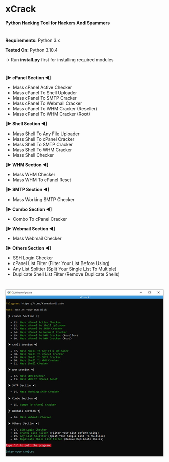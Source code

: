 # xCrack

**Python Hacking Tool for Hackers And Spammers**

#

**Requirements:** Python 3.x

**Tested On:** Python 3.10.4

→ Run **install.py** first for installing required modules

#

**[► cPanel Section ◄]**

+ Mass cPanel Active Checker
+ Mass cPanel To Shell Uploader
+ Mass cPanel To SMTP Cracker
+ Mass cPanel To Webmail Cracker
+ Mass cPanel To WHM Cracker (Reseller)
+ Mass cPanel To WHM Cracker (Root)

 **[► Shell Section ◄]**

+ Mass Shell To Any File Uploader
+ Mass Shell To cPanel Cracker
+ Mass Shell To SMTP Cracker
+ Mass Shell To WHM Cracker
+ Mass Shell Checker

 **[► WHM Section ◄]**

+ Mass WHM Checker
+ Mass WHM To cPanel Reset

 **[► SMTP Section ◄]**

+ Mass Working SMTP Checker

 **[► Combo Section ◄]**

+ Combo To cPanel Cracker

 **[► Webmail Section ◄]**

+ Mass Webmail Checker

 **[► Others Section ◄]**

+ SSH Login Checker
+ cPanel List Filter (Filter Your List Before Using)
+ Any List Splitter (Split Your Single List To Multiple)
+ Duplicate Shell List Filter (Remove Duplicate Shells)

#

![alt text](https://raw.githubusercontent.com/cpkarma/img/main/xCrack.jpg)
